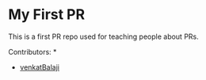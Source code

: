 # My First PR
This is a first PR repo used for teaching people about PRs.

Contributors:
* 
- [venkatBalaji](https://github.com/venkatbalaji221)

